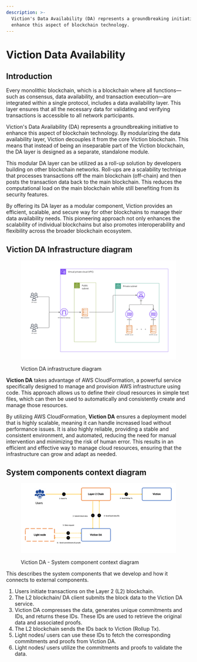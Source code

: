 ```yaml
---
description: >-
  Viction's Data Availability (DA) represents a groundbreaking initiative to
  enhance this aspect of blockchain technology.
---
```


# Viction Data Availability

## Introduction

Every monolithic blockchain, which is a blockchain where all functions—such as consensus, data availability, and transaction execution—are integrated within a single protocol, includes a data availability layer. This layer ensures that all the necessary data for validating and verifying transactions is accessible to all network participants.

Viction's Data Availability (DA) represents a groundbreaking initiative to enhance this aspect of blockchain technology. By modularizing the data availability layer, Viction decouples it from the core Viction blockchain. This means that instead of being an inseparable part of the Viction blockchain, the DA layer is designed as a separate, standalone module.

This modular DA layer can be utilized as a roll-up solution by developers building on other blockchain networks. Roll-ups are a scalability technique that processes transactions off the main blockchain (off-chain) and then posts the transaction data back to the main blockchain. This reduces the computational load on the main blockchain while still benefiting from its security features.

By offering its DA layer as a modular component, Viction provides an efficient, scalable, and secure way for other blockchains to manage their data availability needs. This pioneering approach not only enhances the scalability of individual blockchains but also promotes interoperability and flexibility across the broader blockchain ecosystem.

## Viction DA Infrastructure diagram



<figure><img src="../.gitbook/assets/Screenshot 2024-08-07 at 11.29.52.png" alt=""><figcaption><p>Viction DA infrastructure diagram</p></figcaption></figure>

**Viction DA** takes advantage of AWS CloudFormation, a powerful service specifically designed to manage and provision AWS infrastructure using code. This approach allows us to define their cloud resources in simple text files, which can then be used to automatically and consistently create and manage those resources.&#x20;

By utilizing AWS CloudFormation, **Viction DA** ensures a deployment model that is highly scalable, meaning it can handle increased load without performance issues. It is also highly reliable, providing a stable and consistent environment, and automated, reducing the need for manual intervention and minimizing the risk of human error. This results in an efficient and effective way to manage cloud resources, ensuring that the infrastructure can grow and adapt as needed.

## System components context diagram

<figure><img src="../.gitbook/assets/Screenshot 2024-08-08 at 18.19.36.png" alt=""><figcaption><p>Viction DA - System component context diagram</p></figcaption></figure>

This describes the system components that we develop and how it connects to external components.

1. Users initiate transactions on the Layer 2 (L2) blockchain.
2. The L2 blockchain/ DA client submits the block data to the Viction DA service.
3. Viction DA compresses the data, generates unique commitments and IDs, and returns these IDs. These IDs are used to retrieve the original data and associated proofs.
4. The L2 blockchain sends the IDs back to Viction (Rollup Tx).
5. Light nodes/ users can use these IDs to fetch the corresponding commitments and proofs from Viction DA.
6. Light nodes/ users utilize the commitments and proofs to validate the data.



